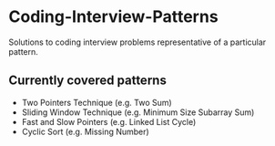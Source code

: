 # Coding-Interview-Patterns
Solutions to coding interview problems representative of a particular pattern.

## Currently covered patterns
- Two Pointers Technique (e.g. Two Sum)
- Sliding Window Technique (e.g. Minimum Size Subarray Sum)
- Fast and Slow Pointers (e.g. Linked List Cycle)
- Cyclic Sort (e.g. Missing Number)